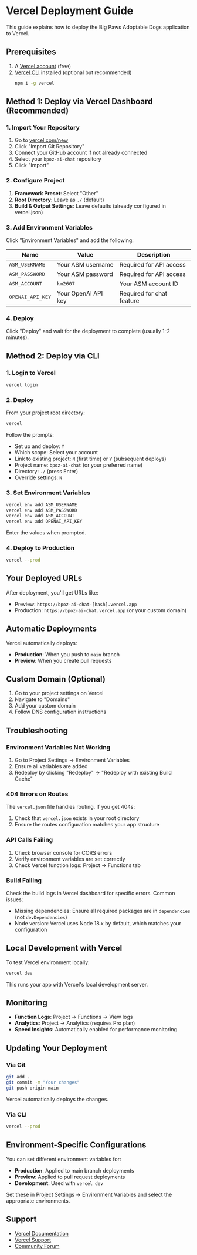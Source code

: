 # Vercel Deployment Guide

This guide explains how to deploy the Big Paws Adoptable Dogs application to Vercel.

## Prerequisites

1. A [Vercel account](https://vercel.com/signup) (free)
2. [Vercel CLI](https://vercel.com/cli) installed (optional but recommended)
   ```bash
   npm i -g vercel
   ```

## Method 1: Deploy via Vercel Dashboard (Recommended)

### 1. Import Your Repository

1. Go to [vercel.com/new](https://vercel.com/new)
2. Click "Import Git Repository"
3. Connect your GitHub account if not already connected
4. Select your `bpoz-ai-chat` repository
5. Click "Import"

### 2. Configure Project

1. **Framework Preset**: Select "Other"
2. **Root Directory**: Leave as `./` (default)
3. **Build & Output Settings**: Leave defaults (already configured in vercel.json)

### 3. Add Environment Variables

Click "Environment Variables" and add the following:

| Name | Value | Description |
|------|-------|-------------|
| `ASM_USERNAME` | Your ASM username | Required for API access |
| `ASM_PASSWORD` | Your ASM password | Required for API access |
| `ASM_ACCOUNT` | `km2607` | Your ASM account ID |
| `OPENAI_API_KEY` | Your OpenAI API key | Required for chat feature |

### 4. Deploy

Click "Deploy" and wait for the deployment to complete (usually 1-2 minutes).

## Method 2: Deploy via CLI

### 1. Login to Vercel

```bash
vercel login
```

### 2. Deploy

From your project root directory:

```bash
vercel
```

Follow the prompts:
- Set up and deploy: `Y`
- Which scope: Select your account
- Link to existing project: `N` (first time) or `Y` (subsequent deploys)
- Project name: `bpoz-ai-chat` (or your preferred name)
- Directory: `./` (press Enter)
- Override settings: `N`

### 3. Set Environment Variables

```bash
vercel env add ASM_USERNAME
vercel env add ASM_PASSWORD
vercel env add ASM_ACCOUNT
vercel env add OPENAI_API_KEY
```

Enter the values when prompted.

### 4. Deploy to Production

```bash
vercel --prod
```

## Your Deployed URLs

After deployment, you'll get URLs like:
- Preview: `https://bpoz-ai-chat-[hash].vercel.app`
- Production: `https://bpoz-ai-chat.vercel.app` (or your custom domain)

## Automatic Deployments

Vercel automatically deploys:
- **Production**: When you push to `main` branch
- **Preview**: When you create pull requests

## Custom Domain (Optional)

1. Go to your project settings on Vercel
2. Navigate to "Domains"
3. Add your custom domain
4. Follow DNS configuration instructions

## Troubleshooting

### Environment Variables Not Working

1. Go to Project Settings → Environment Variables
2. Ensure all variables are added
3. Redeploy by clicking "Redeploy" → "Redeploy with existing Build Cache"

### 404 Errors on Routes

The `vercel.json` file handles routing. If you get 404s:
1. Check that `vercel.json` exists in your root directory
2. Ensure the routes configuration matches your app structure

### API Calls Failing

1. Check browser console for CORS errors
2. Verify environment variables are set correctly
3. Check Vercel function logs: Project → Functions tab

### Build Failing

Check the build logs in Vercel dashboard for specific errors. Common issues:
- Missing dependencies: Ensure all required packages are in `dependencies` (not `devDependencies`)
- Node version: Vercel uses Node 18.x by default, which matches your configuration

## Local Development with Vercel

To test Vercel environment locally:

```bash
vercel dev
```

This runs your app with Vercel's local development server.

## Monitoring

- **Function Logs**: Project → Functions → View logs
- **Analytics**: Project → Analytics (requires Pro plan)
- **Speed Insights**: Automatically enabled for performance monitoring

## Updating Your Deployment

### Via Git

```bash
git add .
git commit -m "Your changes"
git push origin main
```

Vercel automatically deploys the changes.

### Via CLI

```bash
vercel --prod
```

## Environment-Specific Configurations

You can set different environment variables for:
- **Production**: Applied to main branch deployments
- **Preview**: Applied to pull request deployments
- **Development**: Used with `vercel dev`

Set these in Project Settings → Environment Variables and select the appropriate environments.

## Support

- [Vercel Documentation](https://vercel.com/docs)
- [Vercel Support](https://vercel.com/support)
- [Community Forum](https://github.com/vercel/next.js/discussions)